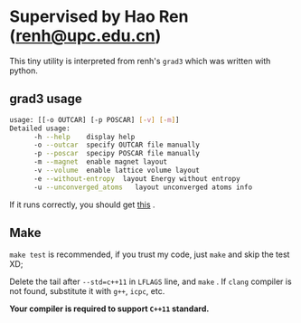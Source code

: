 # Supervised by Hao Ren (renh@upc.edu.cn)

This tiny utility is interpreted from renh's `grad3` which was written with python.

## grad3 usage

```bash
usage: [[-o OUTCAR] [-p POSCAR] [-v] [-m]]
Detailed usage:
      -h --help    display help
      -o --outcar  specify OUTCAR file manually
      -p --poscar  specipy POSCAR file manually
      -m --magnet  enable magnet layout
      -v --volume  enable lattice volume layout
      -e --without-entropy  layout Energy without entropy
      -u --unconverged_atoms   layout unconverged atoms info
```

If it runs correctly, you should get [this](https://paste.ubuntu.com/p/QNDKhVYB5S/) .

## Make

`make test` is recommended, if you trust my code, just `make` and skip the test XD;

Delete the tail after `--std=c++11` in `LFLAGS` line, and `make` . If `clang` compiler is not found, substitute it with `g++`, `icpc`, etc.

**Your compiler is required to support `C++11` standard.**
